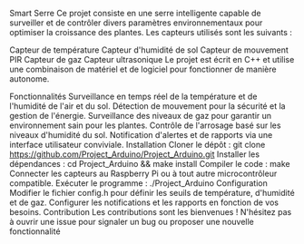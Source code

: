 Smart Serre
Ce projet consiste en une serre intelligente capable de surveiller et de contrôler divers paramètres environnementaux pour optimiser la croissance des plantes. Les capteurs utilisés sont les suivants :

Capteur de température
Capteur d'humidité de sol
Capteur de mouvement PIR
Capteur de gaz
Capteur ultrasonique
Le projet est écrit en C++ et utilise une combinaison de matériel et de logiciel pour fonctionner de manière autonome.

Fonctionnalités
Surveillance en temps réel de la température et de l'humidité de l'air et du sol.
Détection de mouvement pour la sécurité et la gestion de l'énergie.
Surveillance des niveaux de gaz pour garantir un environnement sain pour les plantes.
Contrôle de l'arrosage basé sur les niveaux d'humidité du sol.
Notification d'alertes et de rapports via une interface utilisateur conviviale.
Installation
Cloner le dépôt : git clone https://github.com/Project_Arduino/Project_Arduino.git
Installer les dépendances : cd Project_Arduino && make install
Compiler le code : make
Connecter les capteurs au Raspberry Pi ou à tout autre microcontrôleur compatible.
Exécuter le programme : ./Project_Arduino
Configuration
Modifier le fichier config.h pour définir les seuils de température, d'humidité et de gaz.
Configurer les notifications et les rapports en fonction de vos besoins.
Contribution
Les contributions sont les bienvenues ! N'hésitez pas à ouvrir une issue pour signaler un bug ou proposer une nouvelle fonctionnalité
